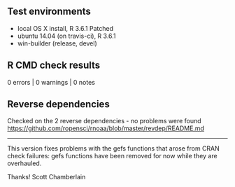 ## Test environments

* local OS X install, R 3.6.1 Patched
* ubuntu 14.04 (on travis-ci), R 3.6.1
* win-builder (release, devel)

## R CMD check results

0 errors | 0 warnings | 0 notes

## Reverse dependencies

Checked on the 2 reverse dependencies - no problems were found
<https://github.com/ropensci/rnoaa/blob/master/revdep/README.md>

-----

This version fixes problems with the gefs functions that arose from CRAN check failures: gefs functions have been removed for now while they are overhauled.

Thanks!
Scott Chamberlain
